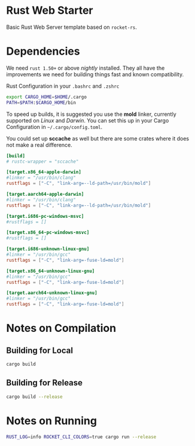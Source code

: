 # Rust Web Starter

Basic Rust Web Server template based on `rocket-rs`. 

# Dependencies

We need `rust 1.50+` or above *nightly* installed. They all have the
improvements we need for building things fast and known compatibility.

Rust Configuration in your `.bashrc` and `.zshrc`

```bash
export CARGO_HOME=$HOME/.cargo
PATH=$PATH:$CARGO_HOME/bin
```

To speed up builds, it is suggested you use the **mold** linker, currently
supported on *Linux* and *Darwin*. You can set this up in your Cargo
Configuration in `~/.cargo/config.toml`.

You could set up **sccache** as well but there are some crates where
it does not make a real difference.

```toml
[build]
# rustc-wrapper = "sccache"

[target.x86_64-apple-darwin]
#linker = "/usr/bin/clang"
rustflags = ["-C", "link-arg=--ld-path=/usr/bin/mold"]

[target.aarch64-apple-darwin]
#linker = "/usr/bin/clang"
rustflags = ["-C", "link-arg=--ld-path=/usr/bin/mold"]

[target.i686-pc-windows-msvc]
#rustflags = []

[target.x86_64-pc-windows-msvc]
#rustflags = []

[target.i686-unknown-linux-gnu]
#linker = "/usr/bin/gcc"
rustflags = ["-C", "link-arg=-fuse-ld=mold"]

[target.x86_64-unknown-linux-gnu]
#linker = "/usr/bin/gcc"
rustflags = ["-C", "link-arg=-fuse-ld=mold"]

[target.aarch64-unknown-linux-gnu]
#linker = "/usr/bin/gcc"
rustflags = ["-C", "link-arg=-fuse-ld=mold"]
```
# Notes on Compilation

## Building for Local
```bash
cargo build
```

## Building for Release

```bash
cargo build --release
```

# Notes on Running

```bash
RUST_LOG=info ROCKET_CLI_COLORS=true cargo run --release
```
